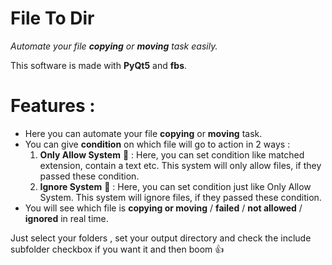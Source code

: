 # File To Dir
*Automate your file **copying** or **moving** task easily.*

This software is made with **PyQt5** and **fbs**.

# Features :
  - Here you can automate your file **copying** or **moving** task.
  - You can give **condition** on which file will go to action in 2 ways :
    1. **Only Allow System** :100: : Here, you can set condition like matched extension,  contain a text etc. This system will only allow files, if they passed these condition.
    2. **Ignore System** :100:  : Here, you can set condition just like Only Allow System. This system will ignore files, if they passed these condition.
  - You will see which file is **copying or moving** / **failed** / **not allowed** / **ignored** in real time.

Just select your folders , set your output directory and check the include subfolder checkbox if you want it and then boom :+1:
